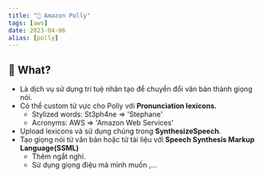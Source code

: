 ```yaml
---
title: "🌱 Amazon Polly"
tags: [aws]
date: 2023-04-06
alias: [polly]
---
```


## 🌿 What?
- Là dịch vụ sử dụng trí tuệ nhân tạo để chuyển đổi văn bản thành giọng nói. 
- Có thể custom từ vực cho Polly với **Pronunciation lexicons.**
	- Stylized words: St3ph4ne => 'Stephane'
	- Acronyms: AWS => 'Amazon Web Services'
- Upload lexicons và sử dụng chúng trong **SynthesizeSpeech**.
- Tạo giọng nói từ văn bản hoặc từ tài liệu với **Speech Synthesis Markup Language(SSML)**
	- Thêm ngắt nghỉ.
	- Sử dụng giọng điệu mà mình muốn ,...
